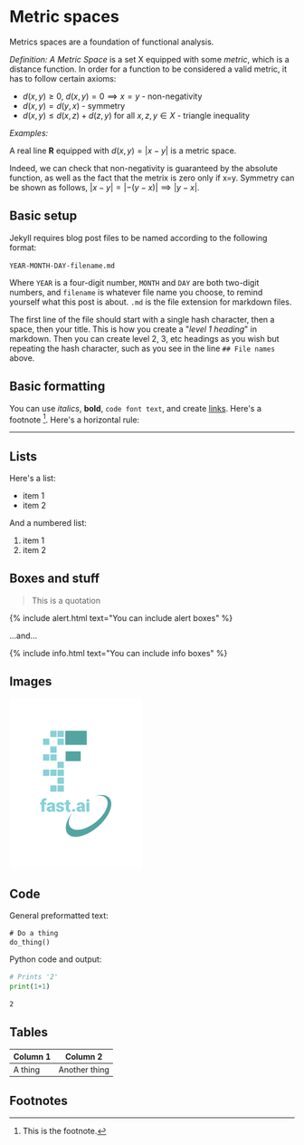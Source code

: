 # Metric spaces

Metrics spaces are a foundation of functional analysis. 

*Definition: A Metric Space* is a set X equipped with some *metric*, which is a distance function.
In order for a function to be considered a valid metric, it has to follow certain axioms:

- $d(x, y) \geq 0$, $d(x, y)=0 \implies x=y$ - non-negativity
- $d(x, y) = d(y, x)$ - symmetry
- $d(x, y) \leq d(x, z) + d(z, y)$ for all $x, z, y \in X$ - triangle inequality

*Examples:*

A real line **R** equipped with $d(x, y) = \lvert x-y \rvert$ is a metric space.

Indeed, we can check that non-negativity is guaranteed by the absolute function, as well as the fact that the metrix is zero only if x=y. Symmetry can be shown as follows, $\lvert x-y \rvert = \lvert -(y-x) \rvert \implies \lvert y-x \rvert$.

## Basic setup

Jekyll requires blog post files to be named according to the following format:

`YEAR-MONTH-DAY-filename.md`

Where `YEAR` is a four-digit number, `MONTH` and `DAY` are both two-digit numbers, and `filename` is whatever file name you choose, to remind yourself what this post is about. `.md` is the file extension for markdown files.

The first line of the file should start with a single hash character, then a space, then your title. This is how you create a "*level 1 heading*" in markdown. Then you can create level 2, 3, etc headings as you wish but repeating the hash character, such as you see in the line `## File names` above.

## Basic formatting

You can use *italics*, **bold**, `code font text`, and create [links](https://www.markdownguide.org/cheat-sheet/). Here's a footnote [^1]. Here's a horizontal rule:

---

## Lists

Here's a list:

- item 1
- item 2

And a numbered list:

1. item 1
1. item 2

## Boxes and stuff

> This is a quotation

{% include alert.html text="You can include alert boxes" %}

...and...

{% include info.html text="You can include info boxes" %}

## Images

![](/images/logo.png "fast.ai's logo")

## Code

General preformatted text:

    # Do a thing
    do_thing()

Python code and output:

```python
# Prints '2'
print(1+1)
```

    2

## Tables

| Column 1 | Column 2 |
|-|-|
| A thing | Another thing |

## Footnotes

[^1]: This is the footnote.

